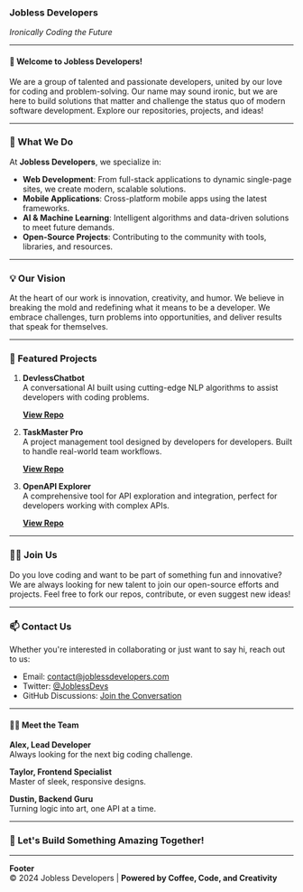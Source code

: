 ### **Jobless Developers**  
*Ironically Coding the Future*

---

#### **👋 Welcome to Jobless Developers!**

We are a group of talented and passionate developers, united by our love for coding and problem-solving. Our name may sound ironic, but we are here to build solutions that matter and challenge the status quo of modern software development. Explore our repositories, projects, and ideas!

---

### **🚀 What We Do**

At **Jobless Developers**, we specialize in:
- **Web Development**: From full-stack applications to dynamic single-page sites, we create modern, scalable solutions.
- **Mobile Applications**: Cross-platform mobile apps using the latest frameworks.
- **AI & Machine Learning**: Intelligent algorithms and data-driven solutions to meet future demands.
- **Open-Source Projects**: Contributing to the community with tools, libraries, and resources.

---

### **💡 Our Vision**

At the heart of our work is innovation, creativity, and humor. We believe in breaking the mold and redefining what it means to be a developer. We embrace challenges, turn problems into opportunities, and deliver results that speak for themselves.

---

### **🌟 Featured Projects**

1. **DevlessChatbot**  
   A conversational AI built using cutting-edge NLP algorithms to assist developers with coding problems.
   
   **[View Repo](#)**

2. **TaskMaster Pro**  
   A project management tool designed by developers for developers. Built to handle real-world team workflows.
   
   **[View Repo](#)**

3. **OpenAPI Explorer**  
   A comprehensive tool for API exploration and integration, perfect for developers working with complex APIs.
   
   **[View Repo](#)**

---

### **👨‍💻 Join Us**

Do you love coding and want to be part of something fun and innovative? We are always looking for new talent to join our open-source efforts and projects. Feel free to fork our repos, contribute, or even suggest new ideas!

---

### **📫 Contact Us**

Whether you're interested in collaborating or just want to say hi, reach out to us:
- Email: contact@joblessdevelopers.com
- Twitter: [@JoblessDevs](#)
- GitHub Discussions: [Join the Conversation](#)

---

#### **👨‍💻 Meet the Team**

**Alex, Lead Developer**  
Always looking for the next big coding challenge.

**Taylor, Frontend Specialist**  
Master of sleek, responsive designs.

**Dustin, Backend Guru**  
Turning logic into art, one API at a time.

---

### **👾 Let's Build Something Amazing Together!**

---

**Footer**  
© 2024 Jobless Developers | **Powered by Coffee, Code, and Creativity**
